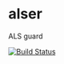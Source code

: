 alser
=====

ALS guard

[![Build Status](https://secure.travis-ci.org/funkygao/alser.png)](http://travis-ci.org/funkygao/alser)

